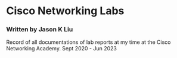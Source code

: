 # Cisco Networking Labs
### Written by Jason K Liu
Record of all documentations of lab reports at my time at the Cisco Networking Academy.
Sept 2020 - Jun 2023
